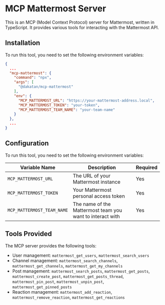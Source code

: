 # MCP Mattermost Server

This is an MCP (Model Context Protocol) server for Mattermost, written in TypeScript. It provides various tools for interacting with the Mattermost API.

## Installation

To run this tool, you need to set the following environment variables:

```json
{
  ...
  "mcp-mattermost": {
    "command": "npx",
    "args": [
      "@dakatan/mcp-mattermost"
    ],
    "env": {
      "MCP_MATTERMOST_URL": "https://your-mattermost-address.local",
      "MCP_MATTERMOST_TOKEN": "your-token",
      "MCP_MATTERMOST_TEAM_NAME": "your-team-name"
    }
  },
  ...
}
```

## Configuration

To run this tool, you need to set the following environment variables:

| Variable Name              | Description                                               | Required |
|----------------------------|-----------------------------------------------------------|----------|
| `MCP_MATTERMOST_URL`       | The URL of your Mattermost instance                       | Yes      |
| `MCP_MATTERMOST_TOKEN`     | Your Mattermost personal access token                     | Yes      |
| `MCP_MATTERMOST_TEAM_NAME` | The name of the Mattermost team you want to interact with | Yes      |

## Tools Provided

The MCP server provides the following tools:

- User management: `mattermost_get_users`, `mattermost_search_users`
- Channel management: `mattermost_search_channels`, `mattermost_get_channels`, `mattermost_get_my_channels`
- Post management: `mattermost_search_posts`, `mattermost_get_posts`, `mattermost_create_post`, `mattermost_get_posts_thread`, `mattermost_pin_post`, `mattermost_unpin_post`, `mattermost_get_pinned_posts`
- Reaction management: `mattermost_add_reaction`, `mattermost_remove_reaction`, `mattermost_get_reactions`